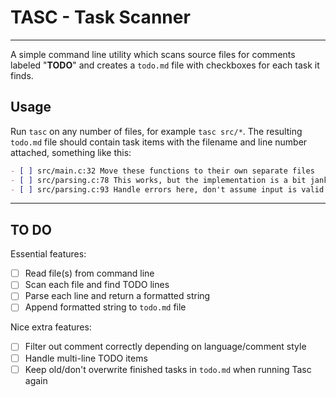 # TASC - Task Scanner
---
A simple command line utility which scans source files for comments labeled
"**TODO**" and creates a `todo.md` file with checkboxes for each task it finds.

## Usage
Run `tasc` on any number of files, for example `tasc src/*`. The resulting `todo.md`
file should contain task items with the filename and line number attached, something
like this:
```md
- [ ] src/main.c:32 Move these functions to their own separate files
- [ ] src/parsing.c:78 This works, but the implementation is a bit janky
- [ ] src/parsing.c:93 Handle errors here, don't assume input is valid
```

---

## TO DO
Essential features:
- [ ] Read file(s) from command line
- [ ] Scan each file and find TODO lines
- [ ] Parse each line and return a formatted string
- [ ] Append formatted string to `todo.md` file

Nice extra features:
- [ ] Filter out comment correctly depending on language/comment style
- [ ] Handle multi-line TODO items
- [ ] Keep old/don't overwrite finished tasks in `todo.md` when running Tasc again
